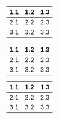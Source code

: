 | 1.1 | 1.2 | 1.3 |
| --- | --- | --- |
| 2.1 | 2.2 | 2.3 |
| 3.1 | 3.2 | 3.3 |

| 1.1 | 1.2 | 1.3 |
| --- |:---:| ---:|
| 2.1 | 2.2 | 2.3 |
| 3.1 | 3.2 | 3.3 |

| 1.**1** | 1.2 | 1.3 |
| --- | --- | --- |
| 2.1 | 2.2 | 2.3 |
| 3.1 | 3.2 | 3.3 |